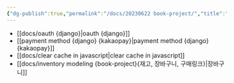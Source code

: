 ```yaml
---
{"dg-publish":true,"permalink":"/docs/20230622 book-project/","title":"20230622 book-project"}
---
```


- [[docs/oauth {django}\|oauth {django}]]
- [[payment method {django} {kakaopay}\|payment method {django} {kakaopay}]]
- [[docs/clear cache in javascript\|clear cache in javascript]]
- [[docs/inventory modeling {book-project}{재고, 장바구니, 구매링크}\|장바구니]]

